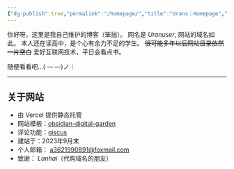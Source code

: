 ```yaml
---
{"dg-publish":true,"permalink":"/homepage/","title":"Urans｜Homepage","tags":["gardenEntry"],"created":"2024-02-19T10:27:12.313+08:00","updated":"2024-05-11T21:19:53.792+08:00"}
---
```


你好呀，这里是我自己维护的博客（笨拙）。
网名是 *Uranuser*, 网站的域名如此。
本人还在读高中，是个心有余力不足的学生。
~~很可能多年以后网站目录依然一片空白~~
爱好互联网技术，平日会看点书。

随便看看吧...( — —)ノ｜


---
## 关于网站
- 由 Vercel 提供静态托管
- 网站模板：[obsidian-digital-garden](https://github.com/oleeskild/obsidian-digital-garden)
- 评论功能：[giscus](https://github.com/giscus/giscus)
- 建站于：2023年9月末
- 个人邮箱： a3621990891@foxmail.com
- 致谢： *Lanhai*（代购域名的朋友）